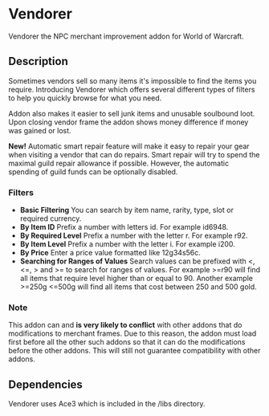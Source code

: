 # Vendorer
Vendorer the NPC merchant improvement addon for World of Warcraft.

## Description
Sometimes vendors sell so many items it's impossible to find the items you require. Introducing Vendorer which offers several different types of filters to help you quickly browse for what you need.

Addon also makes it easier to sell junk items and unusable soulbound loot. Upon closing vendor frame the addon shows money difference if money was gained or lost.

**New!** Automatic smart repair feature will make it easy to repair your gear when visiting a vendor that can do repairs. Smart repair will try to spend the maximal guild repair allowance if possible. However, the automatic spending of guild funds can be optionally disabled.

### Filters

* **Basic Filtering** You can search by item name, rarity, type, slot or required currency.
* **By Item ID** Prefix a number with letters id. For example id6948.
* **By Required Level** Prefix a number with the letter r. For example r92.
* **By Item Level** Prefix a number with the letter i. For example i200.
* **By Price** Enter a price value formatted like 12g34s56c.
* **Searching for Ranges of Values** Search values can be prefixed with <, <=, > and >= to search for ranges of values. For example >=r90 will find all items that require level higher than or equal to 90. Another example >=250g <=500g will find all items that cost between 250 and 500 gold.

### Note

This addon can and **is very likely to conflict** with other addons that do modifications to merchant frames. Due to this reason, the addon must load first before all the other such addons so that it can do the modifications before the other addons. This will still not guarantee compatibility with other addons.

## Dependencies
Vendorer uses Ace3 which is included in the /libs directory.
